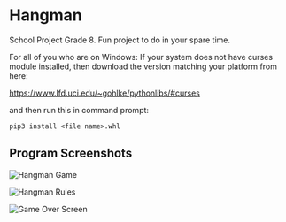 # Hangman
School Project Grade 8. Fun project to do in your spare time.


For all of you who are on Windows:
  If your system does not have curses module installed, then download the version matching your platform from here:

https://www.lfd.uci.edu/~gohlke/pythonlibs/#curses

  and then run this in command prompt:

```pip3 install <file name>.whl```

## Program Screenshots

![Hangman Game](./screenshots/hangman_game.png)

![Hangman Rules](./screenshots/rules.png)

![Game Over Screen](./screenshots/game_over.png)
